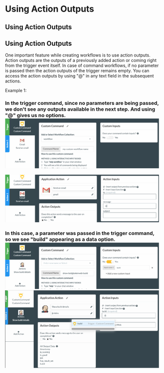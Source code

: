 # Using Action Outputs

## Using Action Outputs

## Using Action Outputs

One important feature while creating workflows is to use action outputs. Action outputs are the outputs of a previously added action or coming right from the trigger event itself. In case of command workflows, if no parameter is passed then the action outputs of the trigger remains empty. You can access the action outputs by using "@" in any text field in the subsequent actions.

Example 1:

### In the trigger command, since no parameters are being passed, we don't see any outputs available in the next step. And using "@" gives us no options. ![](../../../.gitbook/assets/treg8.png)

![](../../../.gitbook/assets/treg7.png)

### In this case, a parameter was passed in the trigger command, so we see "build" appearing as a data option. ![](../../../.gitbook/assets/treg9.png) ![](../../../.gitbook/assets/treg6.png)

